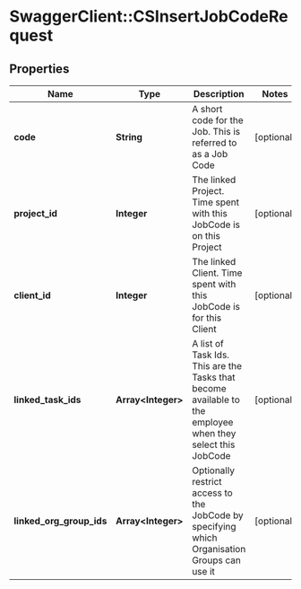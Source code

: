 # SwaggerClient::CSInsertJobCodeRequest

## Properties
Name | Type | Description | Notes
------------ | ------------- | ------------- | -------------
**code** | **String** | A short code for the Job.  This is referred to as a Job Code | [optional] 
**project_id** | **Integer** | The linked Project.  Time spent with this JobCode is on this Project | [optional] 
**client_id** | **Integer** | The linked Client.  Time spent with this JobCode is for this Client | [optional] 
**linked_task_ids** | **Array&lt;Integer&gt;** | A list of Task Ids.  This are the Tasks that become available to the employee when they select this JobCode | [optional] 
**linked_org_group_ids** | **Array&lt;Integer&gt;** | Optionally restrict access to the JobCode by specifying which Organisation Groups can use it | [optional] 



